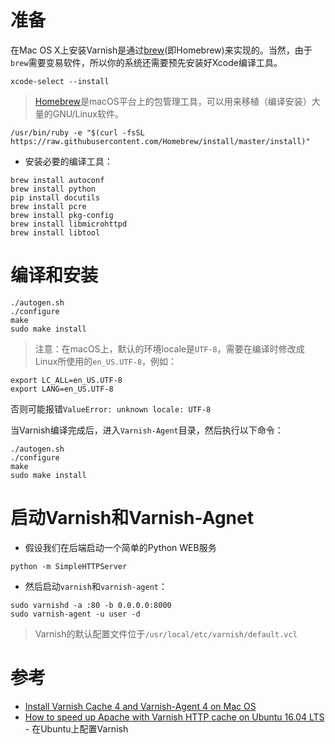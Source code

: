# 准备

在Mac OS X上安装Varnish是通过[brew](https://brew.sh/)(即Homebrew)来实现的。当然，由于`brew`需要变易软件，所以你的系统还需要预先安装好Xcode编译工具。

```
xcode-select --install
```

> [Homebrew](https://brew.sh/)是macOS平台上的包管理工具，可以用来移植（编译安装）大量的GNU/Linux软件。

```
/usr/bin/ruby -e "$(curl -fsSL https://raw.githubusercontent.com/Homebrew/install/master/install)"
```

* 安装必要的编译工具：

```
brew install autoconf
brew install python
pip install docutils
brew install pcre
brew install pkg-config
brew install libmicrohttpd
brew install libtool
```

# 编译和安装

```
./autogen.sh
./configure
make
sudo make install
```

> 注意：在macOS上，默认的环境locale是`UTF-8`，需要在编译时修改成Linux所使用的`en_US.UTF-8`，例如：

```
export LC_ALL=en_US.UTF-8
export LANG=en_US.UTF-8
```

否则可能报错`ValueError: unknown locale: UTF-8`

当Varnish编译完成后，进入`Varnish-Agent`目录，然后执行以下命令：

```
./autogen.sh
./configure
make
sudo make install
```

# 启动Varnish和Varnish-Agnet

* 假设我们在后端启动一个简单的Python WEB服务

```
python -m SimpleHTTPServer
```

* 然后启动`varnish`和`varnish-agent`：

```
sudo varnishd -a :80 -b 0.0.0.0:8000
sudo varnish-agent -u user -d
```

> Varnish的默认配置文件位于`/usr/local/etc/varnish/default.vcl`

# 参考

* [Install Varnish Cache 4 and Varnish-Agent 4 on Mac OS](https://info.varnish-software.com/blog/install-varnish-cache-4-and-varnish-agent-4-mac-os)
* [How to speed up Apache with Varnish HTTP cache on Ubuntu 16.04 LTS](https://www.howtoforge.com/tutorial/how-to-install-and-configure-varnish-with-apache-on-ubuntu-1604/) - 在Ubuntu上配置Varnish